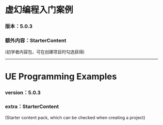 # 虚幻编程入门案例<br>
### 版本：5.0.3
### 额外内容：StarterContent
(初学者内容包，可在创建项目时勾选获得)

***
# UE Programming Examples
### version：5.0.3
### extra：StarterContent
(Starter content pack, which can be checked when creating a project)
